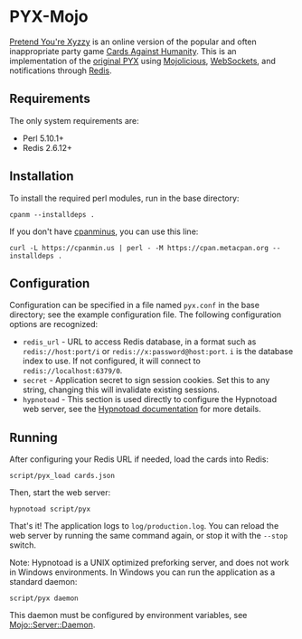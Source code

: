 # PYX-Mojo
[Pretend You're Xyzzy](http://pretendyoure.xyz/zy/) is an online version of the
popular and often inappropriate party game [Cards Against Humanity](http://cardsagainsthumanity.com).
This is an implementation of the [original PYX](https://github.com/ajanata/PretendYoureXyzzy/)
using [Mojolicious](http://mojolicio.us), [WebSockets](https://developer.mozilla.org/en-US/docs/WebSockets),
and notifications through [Redis](http://redis.io/).

## Requirements
The only system requirements are:

* Perl 5.10.1+
* Redis 2.6.12+

## Installation
To install the required perl modules, run in the base directory:

`cpanm --installdeps .`

If you don't have [cpanminus](https://metacpan.org/pod/App::cpanminus), you can use this line:

`curl -L https://cpanmin.us | perl - -M https://cpan.metacpan.org --installdeps .`

## Configuration
Configuration can be specified in a file named `pyx.conf` in the base directory; see the example configuration file.
The following configuration options are recognized:

* `redis_url` - URL to access Redis database, in a format such as `redis://host:port/i` or `redis://x:password@host:port`. `i` is the database index to use. If not configured, it will connect to `redis://localhost:6379/0`.
* `secret` - Application secret to sign session cookies. Set this to any string, changing this will invalidate existing sessions.
* `hypnotoad` - This section is used directly to configure the Hypnotoad web server, see the [Hypnotoad documentation](https://metacpan.org/pod/Mojo::Server::Hypnotoad#SETTINGS) for more details.

## Running
After configuring your Redis URL if needed, load the cards into Redis:

`script/pyx_load cards.json`

Then, start the web server:

`hypnotoad script/pyx`

That's it! The application logs to `log/production.log`.
You can reload the web server by running the same command again, or stop it with the `--stop` switch.

Note: Hypnotoad is a UNIX optimized preforking server, and does not work in Windows environments.
In Windows you can run the application as a standard daemon:

`script/pyx daemon`

This daemon must be configured by environment variables, see [Mojo::Server::Daemon](https://metacpan.org/pod/Mojo::Server::Daemon#ATTRIBUTES).
